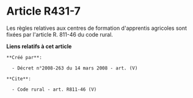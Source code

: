 # Article R431-7

Les règles relatives aux centres de formation d'apprentis agricoles sont fixées par l'article R. 811-46 du code rural.

**Liens relatifs à cet article**

	**Créé par**:

	  - Décret n°2008-263 du 14 mars 2008 - art. (V)

	**Cite**:

	  - Code rural - art. R811-46 (V)
